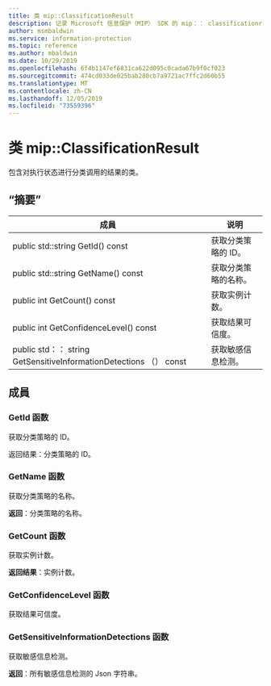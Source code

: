 ```yaml
---
title: 类 mip::ClassificationResult
description: 记录 Microsoft 信息保护（MIP） SDK 的 mip：： classificationresult 类。
author: msmbaldwin
ms.service: information-protection
ms.topic: reference
ms.author: mbaldwin
ms.date: 10/29/2019
ms.openlocfilehash: 6f4b1147ef6831ca622d095c0cada67b9f0cf023
ms.sourcegitcommit: 474cd033de025bab280cb7a9721ac7ffc2d60b55
ms.translationtype: MT
ms.contentlocale: zh-CN
ms.lasthandoff: 12/05/2019
ms.locfileid: "73559396"
---
```

# <a name="class-mipclassificationresult"></a>类 mip::ClassificationResult 
包含对执行状态进行分类调用的结果的类。
  
## <a name="summary"></a>“摘要”
 成員                        | 说明                                
--------------------------------|---------------------------------------------
public std::string GetId() const  |  获取分类策略的 ID。
public std::string GetName() const  |  获取分类策略的名称。
public int GetCount() const  |  获取实例计数。
public int GetConfidenceLevel() const  |  获取结果可信度。
public std：： string GetSensitiveInformationDetections （） const  |  获取敏感信息检测。
  
## <a name="members"></a>成員
  
### <a name="getid-function"></a>GetId 函数
获取分类策略的 ID。

  
返回结果：分类策略的 ID。
  
### <a name="getname-function"></a>GetName 函数
获取分类策略的名称。

  
**返回**：分类策略的名称。
  
### <a name="getcount-function"></a>GetCount 函数
获取实例计数。

  
**返回结果**：实例计数。
  
### <a name="getconfidencelevel-function"></a>GetConfidenceLevel 函数
获取结果可信度。
  
### <a name="getsensitiveinformationdetections-function"></a>GetSensitiveInformationDetections 函数
获取敏感信息检测。

  
**返回**：所有敏感信息检测的 Json 字符串。